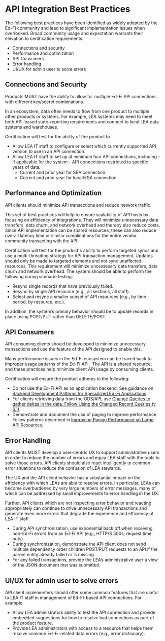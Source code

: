 # API Integration Best Practices

The following best practices have been identified as widely adopted by the Ed-Fi
community and lead to significant implementation issues when overlooked. Broad
community usage and expectation warrants their elevation to certification requirements.

* Connections and security​
* Performance and optimization​
* API Consumers​
* Error handling​
* UI/UX for admin user to solve errors

## Connections and Security

Products MUST have the ability to allow for multiple Ed-Fi API connections with different
key/secret combinations​.

In an ecosystem, data often needs to flow from one product to multiple other products or systems.
For example, LEA systems may need to meet both API-based state-reporting requirements and connect
to local LEA data systems and warehouses.

Certification will test for the ability of the product to

* Allow LEA IT staff to configure or select which currently supported API version to use in an API
connection.
* Allow LEA IT staff to set up at minimum four API connections, including - if applicable for the
system - API connections restricted to specific years of data.
  * Current and prior year for SEA connection
  * Current and prior year for local/ESA connection

## Performance and Optimization

API clients should minimize API transactions and reduce network traffic.

This set of best practices will help to ensure scalability of API hosts by focusing on efficiency of
integrations. They will minimize unnecessary data transfers, data churn, and network overhead and
thereby also reduce costs. Since API implementation can be shared resources, these can also reduce
overall latency time or similar complications for the entire vendor community transacting with the API.

Certification will test for the product's ability to perform targeted syncs and use a multi-threading
strategy for API transaction management. Updates should only be made to targeted elements and not sync
unaffected resources. This requirement will minimize uncessesary data transfers, data churn and network
overhead. The system should be able to perform the following during scenario testing:

* Resync single records that have previously failed.
* Resync by single API resource (e.g., all sections, all staff).
* Select and resync a smaller subset of API resources (e.g., by time period, by resource, etc.).

In addition, the system’s primary behavior should be to update records in place using POST/PUT rather
than DELETE/POST​.

## API Consumers

API consuming clients should be developed to minimize unnecessary transactions and use the feature of
the API designed to enable this.

Many performance issues in the Ed-Fi ecosystem can be traced back to improper usage patterns of
the Ed-Fi API. ​ The API is a shared resource, and these practices help minimize client API usage​ by
consuming clients.

Certification will ensure the product adheres to the following:

* Do not use the Ed-Fi API as an application backend​. See guidance on [Backend Development Patterns
for Specialized Ed-Fi Applications](https://edfi.atlassian.net/wiki/spaces/rc/pages/82280450/Backend+Development+Patterns+for+Specialized+Ed-Fi+API+Applications).
* For clients retrieving data from the ODS/API, use [Change Queries​ to gather deltas in the data.
Follow Using the Changed Record Queries (v 6.1)](https://edfi.atlassian.net/wiki/spaces/ODSAPIS3V61/pages/18811902/Using+the+Changed+Record+Queries).  ​
* Demonstrate and document the use of paging to improve performance​. Follow patterns described
in [Improving Paging Performance on Large API Resources](https://edfi.atlassian.net/wiki/display/ODSAPIS3V61/Improve+Paging+Performance+on+Large+API+Resources).

## Error Handling

API clients MUST develop a user-centric UX to support administrative users in order to reduce the
number of errors and equip LEA staff with the tools to solve those errors.​ API clients should also react
intelligently to common error situations to reduce the confusion of LEA stewards.

The UX and the API client behavior has a substantial impact on the efficiency with which LEAs are able
to resolve errors. In particular, LEAs can become overburdened by very large numbers of error messages,
many of which can be addressed by small improvements to error handling in the UX.

Further, API clients which are not inspecting error behavior and reacting appropriately can continue to
drive unnecessary API transactions and generate even more errors that degrade the experience and efficiency of LEA IT staff.

* During API synchronization, use exponential back off when receiving non-Ed-Fi errors from an Ed-Fi
API (e.g., HTTP/S 500s; request time outs)​.
* During synchronization, demonstrate the API client does not send multiple dependency order children
POST/PUT requests to an API if the parent entity already failed or is missing​.
* For any failed transactions, provide the LEA’s administrative user a view of the JSON document that
was submitted.

## UI/UX for admin user to solve errors

API client implementers should offer some common features that are useful to LEA IT staff in management
of Ed-Fi-based API connections. For example:

* Allow LEA administrators ability to test the API connection and provide embedded suggestions for
how to resolve bad connections as part of the product feature.​
* Provide LEA administrators with access to a resource​ that helps them resolve common Ed-Fi-related data
errors (e.g., error dictionary).
